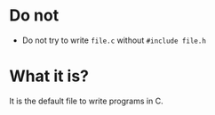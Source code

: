 #                  Do not

- Do not try to write `file.c` without `#include file.h`









#                  What it is?

It is the default file to write programs in C.